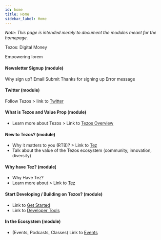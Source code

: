 ```yaml
---
id: home
title: Home
sidebar_label: Home
---
```


*Note: This page is intended merely to document the modules meant for the homepage.*

Tezos: Digital Money

Empowering lorem

#### Newsletter Signup (module)
Why sign up?
Email
Submit
Thanks for signing up
Error message

#### Twitter (module)
Follow Tezos > link to [Twitter](https://twitter.com/tezos "Twitter")

#### What is Tezos and Value Prop (module)
* Learn more about Tezos > Link to [Tezos Overview](tezos-overview/)

#### New to Tezos? (module)
* Why it matters to you (RTB)? > Link to [Tez](tez/)
* Talk about the value of the Tezos ecosystem (community, innovation, diversity)

#### Why have Tez? (module)
* Why Have Tez?
* Learn more about > Link to [Tez](tez/)

#### Start Developing / Building on Tezos? (module)
* Link to [Get Started](get-started/)
* Link to [Developer Tools](developer-tools/) 

#### In the Ecosystem (module)
* (Events, Podcasts, Classes)
Link to [Events](events/)